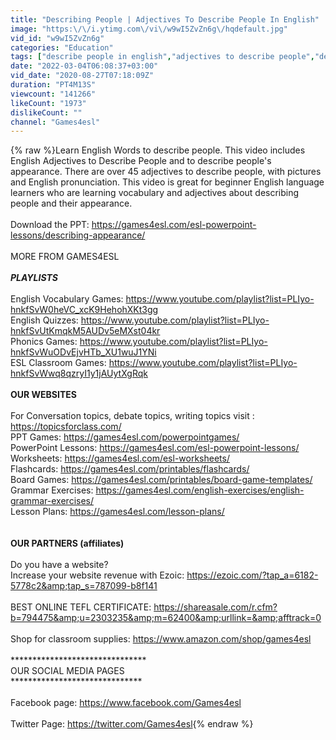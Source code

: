 ```yaml
---
title: "Describing People | Adjectives To Describe People In English"
image: "https:\/\/i.ytimg.com\/vi\/w9wI5ZvZn6g\/hqdefault.jpg"
vid_id: "w9wI5ZvZn6g"
categories: "Education"
tags: ["describe people in english","adjectives to describe people","describing appearance in english"]
date: "2022-03-04T06:08:37+03:00"
vid_date: "2020-08-27T07:18:09Z"
duration: "PT4M13S"
viewcount: "141266"
likeCount: "1973"
dislikeCount: ""
channel: "Games4esl"
---
```

{% raw %}Learn English Words to describe people. This video includes English Adjectives to Describe People and to describe people's appearance. There are over 45 adjectives to describe people, with pictures and English pronunciation. This video is great for beginner English language learners who are learning vocabulary and adjectives about describing people and their appearance.<br /><br />Download the PPT: <a rel="nofollow" target="blank" href="https://games4esl.com/esl-powerpoint-lessons/describing-appearance/">https://games4esl.com/esl-powerpoint-lessons/describing-appearance/</a><br /><br />MORE FROM GAMES4ESL<br />***************************<br />PLAYLISTS <br />***************************<br />English Vocabulary Games: <a rel="nofollow" target="blank" href="https://www.youtube.com/playlist?list=PLIyo-hnkfSvW0heVC_xcK9HehohXKt3gg">https://www.youtube.com/playlist?list=PLIyo-hnkfSvW0heVC_xcK9HehohXKt3gg</a><br />English Quizzes: <a rel="nofollow" target="blank" href="https://www.youtube.com/playlist?list=PLIyo-hnkfSvUtKmqkM5AUDv5eMXst04kr">https://www.youtube.com/playlist?list=PLIyo-hnkfSvUtKmqkM5AUDv5eMXst04kr</a><br />Phonics Games: <a rel="nofollow" target="blank" href="https://www.youtube.com/playlist?list=PLIyo-hnkfSvWuODvEjvHTb_XU1wuJ1YNi">https://www.youtube.com/playlist?list=PLIyo-hnkfSvWuODvEjvHTb_XU1wuJ1YNi</a><br />ESL Classroom Games: <a rel="nofollow" target="blank" href="https://www.youtube.com/playlist?list=PLIyo-hnkfSvWwq8qzryI1y1jAUytXgRqk">https://www.youtube.com/playlist?list=PLIyo-hnkfSvWwq8qzryI1y1jAUytXgRqk</a><br />**************************<br />OUR WEBSITES<br />**************************<br />For Conversation topics, debate topics, writing topics visit : <a rel="nofollow" target="blank" href="https://topicsforclass.com/">https://topicsforclass.com/</a><br />PPT Games: <a rel="nofollow" target="blank" href="https://games4esl.com/powerpointgames/">https://games4esl.com/powerpointgames/</a><br />PowerPoint Lessons: <a rel="nofollow" target="blank" href="https://games4esl.com/esl-powerpoint-lessons/">https://games4esl.com/esl-powerpoint-lessons/</a><br />Worksheets: <a rel="nofollow" target="blank" href="https://games4esl.com/esl-worksheets/">https://games4esl.com/esl-worksheets/</a><br />Flashcards: <a rel="nofollow" target="blank" href="https://games4esl.com/printables/flashcards/">https://games4esl.com/printables/flashcards/</a><br />Board Games: <a rel="nofollow" target="blank" href="https://games4esl.com/printables/board-game-templates/">https://games4esl.com/printables/board-game-templates/</a><br />Grammar Exercises: <a rel="nofollow" target="blank" href="https://games4esl.com/english-exercises/english-grammar-exercises/">https://games4esl.com/english-exercises/english-grammar-exercises/</a><br />Lesson Plans: <a rel="nofollow" target="blank" href="https://games4esl.com/lesson-plans/">https://games4esl.com/lesson-plans/</a><br /><br />********************************<br />OUR PARTNERS (affiliates) <br />********************************<br />Do you have a website? <br />Increase your website revenue with Ezoic: <a rel="nofollow" target="blank" href="https://ezoic.com/?tap_a=6182-5778c2&amp;tap_s=787099-b8f141">https://ezoic.com/?tap_a=6182-5778c2&amp;tap_s=787099-b8f141</a><br /><br />BEST ONLINE TEFL CERTIFICATE: <a rel="nofollow" target="blank" href="https://shareasale.com/r.cfm?b=794475&amp;u=2303235&amp;m=62400&amp;urllink=&amp;afftrack=0">https://shareasale.com/r.cfm?b=794475&amp;u=2303235&amp;m=62400&amp;urllink=&amp;afftrack=0</a><br /><br />Shop for classroom supplies: <a rel="nofollow" target="blank" href="https://www.amazon.com/shop/games4esl">https://www.amazon.com/shop/games4esl</a><br /><br />*******************************<br />OUR SOCIAL MEDIA PAGES<br /> ******************************<br /><br />Facebook page: <a rel="nofollow" target="blank" href="https://www.facebook.com/Games4esl">https://www.facebook.com/Games4esl</a><br /><br />Twitter Page: <a rel="nofollow" target="blank" href="https://twitter.com/Games4esl">https://twitter.com/Games4esl</a>{% endraw %}
